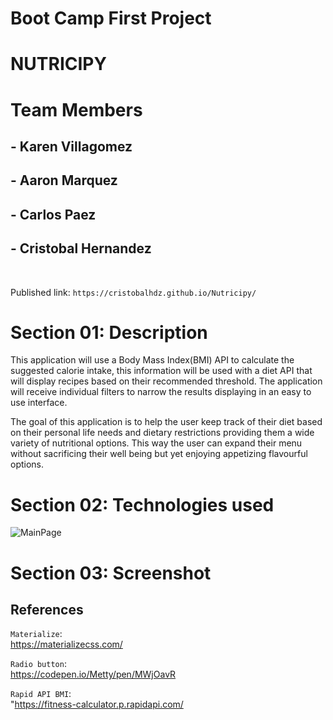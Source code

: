 # Boot Camp First Project
 <h1>NUTRICIPY</h1>

# Team Members
## - Karen Villagomez
## - Aaron Marquez
## - Carlos Paez
## - Cristobal Hernandez

</br>


Published link: `https://cristobalhdz.github.io/Nutricipy/`

# Section 01: Description
This application will use a Body Mass Index(BMI) API to calculate the suggested calorie intake, this information will be used with a diet API that will display recipes based on their recommended threshold. The application will receive individual filters to narrow the results displaying in an easy to use interface.

The goal of this application is to help the user keep track of their diet based on their personal life needs and dietary restrictions providing them a wide variety of nutritional options. This way the user can expand their menu without sacrificing their well being but yet enjoying appetizing flavourful options.

# Section 02: Technologies used
![MainPage](./READMEimg.MainPage.png)


# Section 03: Screenshot


## References
`Materialize`:
</br>
https://materializecss.com/

`Radio button`:
</br>
https://codepen.io/Metty/pen/MWjOavR

`Rapid API BMI`:
</br>
"https://fitness-calculator.p.rapidapi.com/